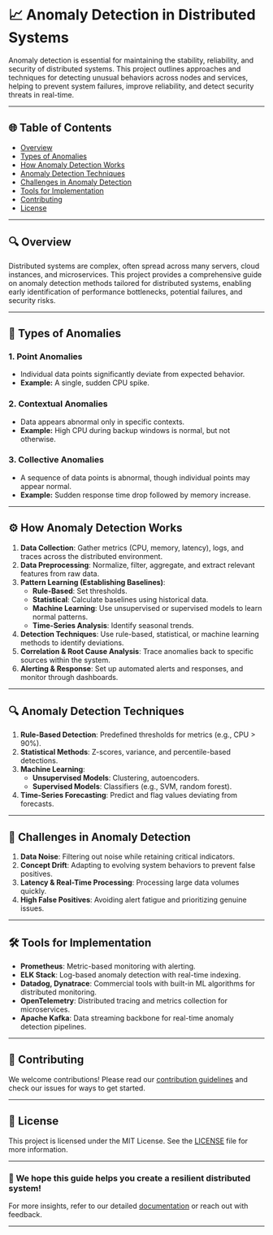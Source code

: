 
# 📈 Anomaly Detection in Distributed Systems

Anomaly detection is essential for maintaining the stability, reliability, and security of distributed systems. This project outlines approaches and techniques for detecting unusual behaviors across nodes and services, helping to prevent system failures, improve reliability, and detect security threats in real-time.

---

## 🌐 Table of Contents
- [Overview](#-overview)
- [Types of Anomalies](#-types-of-anomalies)
- [How Anomaly Detection Works](#-how-anomaly-detection-works)
- [Anomaly Detection Techniques](#-anomaly-detection-techniques)
- [Challenges in Anomaly Detection](#-challenges-in-anomaly-detection)
- [Tools for Implementation](#-tools-for-implementation)
- [Contributing](#-contributing)
- [License](#-license)

---

## 🔍 Overview
Distributed systems are complex, often spread across many servers, cloud instances, and microservices. This project provides a comprehensive guide on anomaly detection methods tailored for distributed systems, enabling early identification of performance bottlenecks, potential failures, and security risks.

---

## 🚨 Types of Anomalies

### 1. **Point Anomalies**
   - Individual data points significantly deviate from expected behavior.
   - **Example:** A single, sudden CPU spike.

### 2. **Contextual Anomalies**
   - Data appears abnormal only in specific contexts.
   - **Example:** High CPU during backup windows is normal, but not otherwise.

### 3. **Collective Anomalies**
   - A sequence of data points is abnormal, though individual points may appear normal.
   - **Example:** Sudden response time drop followed by memory increase.

---

## ⚙️ How Anomaly Detection Works

1. **Data Collection**: Gather metrics (CPU, memory, latency), logs, and traces across the distributed environment.
2. **Data Preprocessing**: Normalize, filter, aggregate, and extract relevant features from raw data.
3. **Pattern Learning (Establishing Baselines)**:
   - **Rule-Based**: Set thresholds.
   - **Statistical**: Calculate baselines using historical data.
   - **Machine Learning**: Use unsupervised or supervised models to learn normal patterns.
   - **Time-Series Analysis**: Identify seasonal trends.
4. **Detection Techniques**: Use rule-based, statistical, or machine learning methods to identify deviations.
5. **Correlation & Root Cause Analysis**: Trace anomalies back to specific sources within the system.
6. **Alerting & Response**: Set up automated alerts and responses, and monitor through dashboards.

---

## 🔍 Anomaly Detection Techniques

1. **Rule-Based Detection**: Predefined thresholds for metrics (e.g., CPU > 90%).
2. **Statistical Methods**: Z-scores, variance, and percentile-based detections.
3. **Machine Learning**:
   - **Unsupervised Models**: Clustering, autoencoders.
   - **Supervised Models**: Classifiers (e.g., SVM, random forest).
4. **Time-Series Forecasting**: Predict and flag values deviating from forecasts.

---

## 🚧 Challenges in Anomaly Detection

1. **Data Noise**: Filtering out noise while retaining critical indicators.
2. **Concept Drift**: Adapting to evolving system behaviors to prevent false positives.
3. **Latency & Real-Time Processing**: Processing large data volumes quickly.
4. **High False Positives**: Avoiding alert fatigue and prioritizing genuine issues.

---

## 🛠 Tools for Implementation

- **Prometheus**: Metric-based monitoring with alerting.
- **ELK Stack**: Log-based anomaly detection with real-time indexing.
- **Datadog, Dynatrace**: Commercial tools with built-in ML algorithms for distributed monitoring.
- **OpenTelemetry**: Distributed tracing and metrics collection for microservices.
- **Apache Kafka**: Data streaming backbone for real-time anomaly detection pipelines.

---

## 🤝 Contributing
We welcome contributions! Please read our [contribution guidelines](CONTRIBUTING.md) and check our issues for ways to get started.

---

## 📜 License
This project is licensed under the MIT License. See the [LICENSE](LICENSE.md) file for more information.

---

### 🌟 We hope this guide helps you create a resilient distributed system!  
For more insights, refer to our detailed [documentation](docs/DOCUMENTATION.md) or reach out with feedback.

--- 

